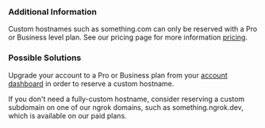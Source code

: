 
### Additional Information

Custom hostnames such as something.com can only be reserved with a Pro or Business level plan. See our pricing page for more information [pricing](https://ngrok.com/pricing).

### Possible Solutions

Upgrade your account to a Pro or Business plan from your [account dashboard](https://dashboard.ngrok.com/billing/plan) in order to reserve a custom hostname.

If you don't need a fully-custom hostname, consider reserving a custom subdomain on one of our ngrok domains, such as something.ngrok.dev, which is available on our paid plans.
